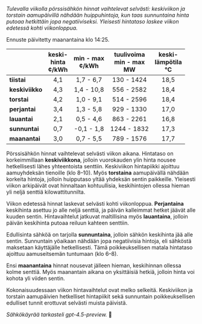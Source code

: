 *Tulevalla viikolla pörssisähkön hinnat vaihtelevat selvästi: keskiviikon ja torstain aamupäivillä nähdään huippuhintoja, kun taas sunnuntaina hinta putoaa hetkittäin jopa negatiiviseksi. Yleisesti hintataso laskee viikon edetessä kohti viikonloppua.*

Ennuste päivitetty maanantaina klo 14:25.

|           | keski-<br>hinta<br>¢/kWh | min - max<br>¢/kWh | tuulivoima<br>min - max<br>MW | keski-<br>lämpötila<br>°C |
|:----------|:------------------------:|:------------------:|:----------------------------:|:-------------------------:|
| **tiistai**    |          4,1           |     1,7 - 6,7      |          130 - 1424          |           18,5            |
| **keskiviikko**|          4,3           |     1,4 - 10,8     |          556 - 2582          |           18,4            |
| **torstai**    |          4,2           |     1,0 - 9,1      |          514 - 2596          |           18,4            |
| **perjantai**  |          3,4           |     1,3 - 5,8      |          929 - 1330          |           17,0            |
| **lauantai**   |          2,1           |     0,5 - 4,6      |          863 - 2261          |           16,8            |
| **sunnuntai**  |          0,7           |    -0,1 - 1,8      |         1244 - 1832          |           17,3            |
| **maanantai**  |          3,0           |     0,7 - 5,5      |          789 - 1576          |           17,7            |

Pörssisähkön hinnat vaihtelevat selvästi viikon aikana. Hintataso on korkeimmillaan **keskiviikkona**, jolloin vuorokauden ylin hinta nousee hetkellisesti lähes yhteentoista senttiin. Keskiviikon hintapiikki ajoittuu aamuyhdeksän tienoille (klo 8–10). Myös **torstaina** aamupäivällä nähdään korkeita hintoja, jolloin huipputaso yltää yhdeksän sentin paikkeille. Yleisesti viikon arkipäivät ovat hinnaltaan kohtuullisia, keskihintojen ollessa hieman yli neljä senttiä kilowattitunnilta.

Viikon edetessä hinnat laskevat selvästi kohti viikonloppua. **Perjantaina** keskihinta asettuu jo alle neljä senttiä, ja päivän kalleimmat hetket jäävät alle kuuden sentin. Hintavaihtelut jatkuvat maltillisina myös **lauantaina**, jolloin päivän keskihinta putoaa reiluun kahteen senttiin. 

Edullisinta sähköä on tarjolla **sunnuntaina**, jolloin sähkön keskihinta jää alle sentin. Sunnuntain yöaikaan nähdään jopa negatiivisia hintoja, eli sähköstä maksetaan käyttäjälle hetkellisesti. Tämä poikkeuksellisen matala hintataso ajoittuu aamuseitsemän tuntumaan (klo 6–8).

Ensi **maanantaina** hinnat nousevat jälleen hieman, keskihinnan ollessa kolme senttiä. Myös maanantain aikana on yksittäisiä hetkiä, jolloin hinta voi kohota yli viiden sentin.

Kokonaisuudessaan viikon hintavaihtelut ovat melko selkeitä. Keskiviikon ja torstain aamupäivien hetkelliset hintapiikit sekä sunnuntain poikkeuksellisen edulliset tunnit erottuvat selvästi muista päivistä.

*Sähkökäyrää tarkasteli gpt-4.5-preview.* 🔌
